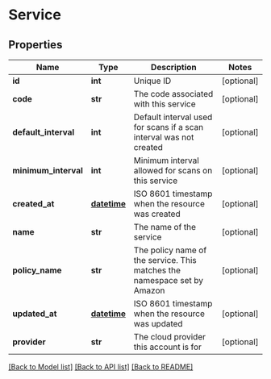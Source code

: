 # Service

## Properties
Name | Type | Description | Notes
------------ | ------------- | ------------- | -------------
**id** | **int** | Unique ID | [optional] 
**code** | **str** | The code associated with this service | [optional] 
**default_interval** | **int** | Default interval used for scans if a scan interval was not created | [optional] 
**minimum_interval** | **int** | Minimum interval allowed for scans on this service | [optional] 
**created_at** | [**datetime**](DateTime.md) | ISO 8601 timestamp when the resource was created | [optional] 
**name** | **str** | The name of the service | [optional] 
**policy_name** | **str** | The policy name of the service. This matches the namespace set by Amazon | [optional] 
**updated_at** | [**datetime**](DateTime.md) | ISO 8601 timestamp when the resource was updated | [optional] 
**provider** | **str** | The cloud provider this account is for | [optional] 

[[Back to Model list]](../README.md#documentation-for-models) [[Back to API list]](../README.md#documentation-for-api-endpoints) [[Back to README]](../README.md)


